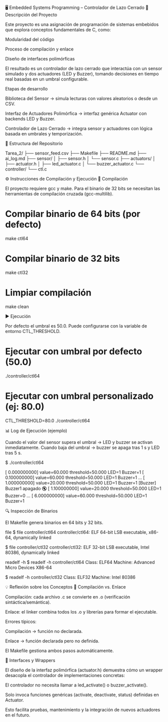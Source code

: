 🖥️ Embedded Systems Programming – Controlador de Lazo Cerrado
📌 Descripción del Proyecto

Este proyecto es una asignación de programación de sistemas embebidos que explora conceptos fundamentales de C, como:

Modularidad del código

Proceso de compilación y enlace

Diseño de interfaces polimórficas

El resultado es un controlador de lazo cerrado que interactúa con un sensor simulado y dos actuadores (LED y Buzzer), tomando decisiones en tiempo real basadas en un umbral configurable.

Etapas de desarrollo

Biblioteca del Sensor → simula lecturas con valores aleatorios o desde un CSV.

Interfaz de Actuadores Polimórfica → interfaz genérica Actuator con backends LED y Buzzer.

Controlador de Lazo Cerrado → integra sensor y actuadores con lógica basada en umbrales y temporización.

📂 Estructura del Repositorio

Tarea_2/
├── sensor_feed.csv
├── Makefile
├── README.md
├── ai_log.md
├── sensor/
│   ├── sensor.h
│   └── sensor.c
├── actuators/
│   ├── actuator.h
│   ├── led_actuator.c
│   └── buzzer_actuator.c
└── controller/
    └── ctl.c


⚙️ Instrucciones de Compilación y Ejecución
🔨 Compilación

El proyecto requiere gcc y make. Para el binario de 32 bits se necesitan las herramientas de compilación cruzada (gcc-multilib).

# Compilar binario de 64 bits (por defecto)
make ctl64

# Compilar binario de 32 bits
make ctl32

# Limpiar compilación
make clean

▶️ Ejecución

Por defecto el umbral es 50.0. Puede configurarse con la variable de entorno CTL_THRESHOLD.

# Ejecutar con umbral por defecto (50.0)
./controller/ctl64

# Ejecutar con umbral personalizado (ej: 80.0)
CTL_THRESHOLD=80.0 ./controller/ctl64

📊 Log de Ejecución (ejemplo)

Cuando el valor del sensor supera el umbral → LED y buzzer se activan inmediatamente.
Cuando baja del umbral → buzzer se apaga tras 1 s y LED tras 5 s.

$ ./controller/ctl64

[ 0.000000000] value=60.000 threshold=50.000 LED=1 Buzzer=1
[ 0.100000000] value=60.000 threshold=50.000 LED=1 Buzzer=1
...
[ 1.000000000] value=20.000 threshold=50.000 LED=1 Buzzer=1
[Buzzer] Buzzer1 apagado 🔇
[ 1.100000000] value=20.000 threshold=50.000 LED=1 Buzzer=0
...
[ 6.000000000] value=60.000 threshold=50.000 LED=1 Buzzer=1

🔍 Inspección de Binarios

El Makefile genera binarios en 64 bits y 32 bits.

file
$ file controller/ctl64
controller/ctl64: ELF 64-bit LSB executable, x86-64, dynamically linked

$ file controller/ctl32
controller/ctl32: ELF 32-bit LSB executable, Intel 80386, dynamically linked

readelf -h
$ readelf -h controller/ctl64
Class:     ELF64
Machine:   Advanced Micro Devices X86-64

$ readelf -h controller/ctl32
Class:     ELF32
Machine:   Intel 80386

💡 Reflexión sobre los Conceptos
🔹 Compilación vs. Enlace

Compilación: cada archivo .c se convierte en .o (verificación sintáctica/semántica).

Enlace: el linker combina todos los .o y librerías para formar el ejecutable.

Errores típicos:

Compilación → función no declarada.

Enlace → función declarada pero no definida.

El Makefile gestiona ambos pasos automáticamente.

🔹 Interfaces y Wrappers

El diseño de la interfaz polimórfica (actuator.h) demuestra cómo un wrapper desacopla el controlador de implementaciones concretas:

El controlador no necesita llamar a led_activate() o buzzer_activate().

Solo invoca funciones genéricas (activate, deactivate, status) definidas en Actuator.

Esto facilita pruebas, mantenimiento y la integración de nuevos actuadores en el futuro.